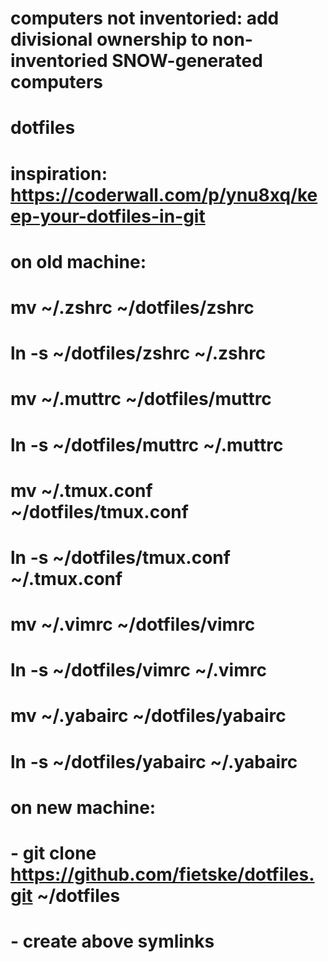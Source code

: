 # computers not inventoried: add divisional ownership to non-inventoried SNOW-generated computers

# dotfiles

# inspiration: https://coderwall.com/p/ynu8xq/keep-your-dotfiles-in-git

# on old machine:

# mv ~/.zshrc ~/dotfiles/zshrc
# ln -s ~/dotfiles/zshrc ~/.zshrc

# mv ~/.muttrc ~/dotfiles/muttrc
# ln -s ~/dotfiles/muttrc ~/.muttrc

# mv ~/.tmux.conf ~/dotfiles/tmux.conf
# ln -s ~/dotfiles/tmux.conf ~/.tmux.conf

# mv ~/.vimrc ~/dotfiles/vimrc
# ln -s ~/dotfiles/vimrc ~/.vimrc

# mv ~/.yabairc ~/dotfiles/yabairc
# ln -s ~/dotfiles/yabairc ~/.yabairc

# on new machine:
# - git clone https://github.com/fietske/dotfiles.git ~/dotfiles
# - create above symlinks
